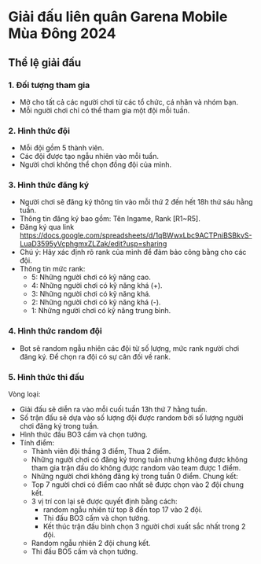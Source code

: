 # Giải đấu liên quân Garena Mobile Mùa Đông 2024

## Thể lệ giải đấu
### 1. Đối tượng tham gia
- Mở cho tất cả các người chơi từ các tổ chức, cá nhân và nhóm bạn.
- Mỗi người chơi chỉ có thể tham gia một đội mỗi tuần.
### 2. Hình thức đội
- Mỗi đội gồm 5 thành viên.
- Các đội được tạo ngẫu nhiên vào mỗi tuần.
- Người chơi không thể chọn đồng đội của mình.
### 3. Hình thức đăng ký
- Người chơi sẽ đăng ký thông tin vào mỗi thứ 2 đến hết 18h thứ sáu hằng tuần.
- Thông tin đăng ký bao gồm: Tên Ingame, Rank [R1~R5].
- Đăng ký qua link https://docs.google.com/spreadsheets/d/1qBWwxLbc9ACTPniBSBkvS-LuaD3595yVcphgmxZLZak/edit?usp=sharing
- Chú ý: Hãy xác định rõ rank của mình để đảm bảo công bằng cho các đội.
- Thông tin mức rank:
  - 5: Những người chơi có kỹ năng cao.
  - 4: Những người chơi có kỹ năng khá (+).
  - 3: Những người chơi có kỹ năng khá.
  - 2: Những người chơi có kỹ năng khá (-).
  - 1: Những người chơi có kỹ năng trung bình.
### 4. Hình thức random đội
- Bot sẽ random ngẫu nhiên các đội từ số lượng, mức rank người chơi đăng ký. Để chọn ra đội có sự cân đối về rank.
### 5. Hình thức thi đấu
Vòng loại:
- Giải đấu sẽ diễn ra vào mỗi cuối tuần 13h thứ 7 hằng tuần.
- Số trận đấu sẽ dựa vào số lượng đội được random bởi số lượng người chơi đăng ký trong tuần.
- Hình thức đấu BO3 cấm và chọn tướng.
- Tính điểm:
  - Thành viên đội thắng 3 điểm, Thua 2 điểm.
  - Những người chơi có đăng ký trong tuần nhưng không được không tham gia trận đấu do không được random vào team được 1 điểm.
  - Những người chơi không đăng ký trong tuần 0 điểm.
Chung kết:
  - Top 7 người chơi có điểm cao nhất sẽ được chọn vào 2 đội chung kết.
  - 3 vị trí con lại sẽ được quyết định bằng cách:
    - random ngẫu nhiên từ top 8 đến top 17 vào 2 đội.
    - Thi đấu BO3 cấm và chọn tướng.
    - Kết thúc trận đấu bình chọn 3 người chơi xuất sắc nhất trong 2 đội.
  - Random ngẫu nhiên 2 đội chung kết.
  - Thi đấu BO5 cấm và chọn tướng.
